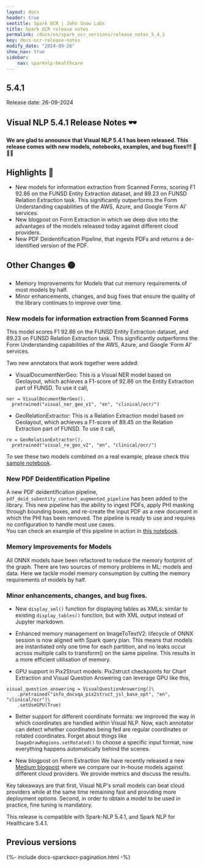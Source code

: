 ```yaml
---
layout: docs
header: true
seotitle: Spark OCR | John Snow Labs
title: Spark OCR release notes
permalink: /docs/en/spark_ocr_versions/release_notes_5_4_1
key: docs-ocr-release-notes
modify_date: "2024-09-26"
show_nav: true
sidebar:
    nav: sparknlp-healthcare
---
```


<div class="h3-box" markdown="1">

## 5.4.1

Release date: 26-09-2024

## Visual NLP 5.4.1 Release Notes 🕶️

**We are glad to announce that Visual NLP 5.4.1 has been released. 
This release comes with new models, notebooks, examples, and bug fixes!!! 📢📢📢**

</div><div class="h3-box" markdown="1">

## Highlights 🔴

* New models for information extraction from Scanned Forms, scoring F1 92.86 on the FUNSD Entity Extraction dataset, and 89.23 on FUNSD Relation Extraction task. This significantly outperforms the Form Understanding capabilities of the AWS, Azure, and Google ‘Form AI’ services.
* New blogpost on Form Extraction in which we deep dive into the advantages of the models released today against different cloud providers.
* New PDF Deidentification Pipeline, that ingests PDFs and returns a de-identified version of the PDF.

## Other Changes 🟡
* Memory Improvements for Models that cut memory requirements of most models by half.
* Minor enhancements, changes, and bug fixes that ensure the quality of the library continues to improve over time.



</div><div class="h3-box" markdown="1">

### New models for information extraction from Scanned Forms
This model scores F1 92.86 on the FUNSD Entity Extraction dataset, and 89.23 on FUNSD Relation Extraction task. This significantly outperforms the Form Understanding capabilities of the AWS, Azure, and Google ‘Form AI’ services.

Two new annotators that work together were added:


* VisualDocumentNerGeo: This is a Visual NER model based on Geolayout, which achieves a F1-score of 92.86 on the Entity Extraction part of FUNSD. To use it call,
```
ner = VisualDocumentNerGeo().
  pretrained("visual_ner_geo_v1", "en", "clinical/ocr/")
```

* GeoRelationExtractor: This is a Relation Extraction model based on Geolayout, which achieves a F1-score of 89.45 on the Relation Extraction part of FUNSD. To use it call,

```
re = GeoRelationExtractor().
  pretrained("visual_re_geo_v2", "en", "clinical/ocr/")
```

To see these two models combined on a real example, please check this [sample notebook](https://github.com/JohnSnowLabs/visual-nlp-workshop/blob/master/jupyter/FormRecognition/FormRecognitionGeo.ipynb).



</div><div class="h3-box" markdown="1">

### New PDF Deidentification Pipeline
A new PDF deidentification pipeline, `pdf_deid_subentity_context_augmented_pipeline` has been added to the library. This new pipeline has the ability to ingest PDFs, apply PHI masking through bounding boxes, and re-create the input PDF as a new document in which the PHI has been removed. The pipeline is ready to use and requires no configuration to handle most use cases.</br>
You can check an example of this pipeline in action in [this notebook](https://github.com/JohnSnowLabs/visual-nlp-workshop/blob/master/jupyter/SparkOcrPdfDeidSubentityContextAugmentedPipeline.ipynb).
</div><div class="h3-box" markdown="1">

###  Memory Improvements for Models

All ONNX models have been refactored to reduce the memory footprint of the graph. There are two sources of memory problems in ML: models and data. Here we tackle model memory consumption by cutting the memory requirements of models by half.

</div><div class="h3-box" markdown="1">

### Minor enhancements, changes, and bug fixes.

* New `display_xml()` function for displaying tables as XMLs: similar to existing `display_tables()` function, but with XML output instead of Jupyter markdown.

* Enhanced memory management on ImageToTextV2: lifecycle of ONNX session is now aligned with Spark query plan. This means that models are instantiated only one time for each partition, and no leaks occur across multiple calls to transform() on the same pipeline. This results in a more efficient utilisation of memory.

* GPU support in Pix2Struct models: Pix2struct checkpoints for Chart Extraction and Visual Question Answering can leverage GPU like this,

```
visual_question_answering = VisualQuestionAnswering()\
    .pretrained("info_docvqa_pix2struct_jsl_base_opt", "en", "clinical/ocr")\
    .setUseGPU(True)
```

* Better support for different coordinate formats: we improved the way in which coordinates are handled within Visual NLP. Now, each annotator can detect whether coordinates being fed are regular coordinates or rotated coordinates. Forget about things like `ImageDrawRegions.setRotated()` to choose a specific input format, now everything happens automatically behind the scenes.

 * New blogpost on Form Extraction
We have recently released a new [Medium blogpost](https://medium.com/john-snow-labs/visual-document-understanding-benchmark-comparative-analysis-of-in-house-and-cloud-based-form-75f6fbf1ae5f) where we compare our in-house models against different cloud providers. We provide metrics and discuss the results.

Key takeaways are that first, Visual NLP's small models can beat cloud providers while at the same time remaining fast and providing more deployment options. Second, in order to obtain a model to be used in practice, fine tuning is mandatory.
 

This release is compatible with Spark-NLP 5.4.1, and Spark NLP for Healthcare 5.4.1.
</div><div class="h3-box" markdown="1">


## Previous versions

</div>

{%- include docs-sparckocr-pagination.html -%}
